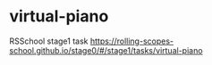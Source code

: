 # virtual-piano
RSSchool stage1 task
https://rolling-scopes-school.github.io/stage0/#/stage1/tasks/virtual-piano

